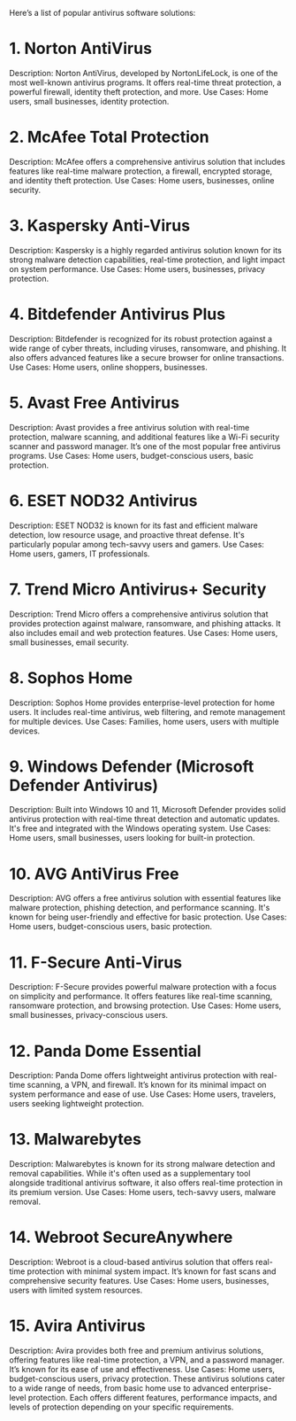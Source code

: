 Here’s a list of popular antivirus software solutions:

# 1. Norton AntiVirus
Description: Norton AntiVirus, developed by NortonLifeLock, is one of the most well-known antivirus programs. It offers real-time threat protection, a powerful firewall, identity theft protection, and more.
Use Cases: Home users, small businesses, identity protection.
# 2. McAfee Total Protection
Description: McAfee offers a comprehensive antivirus solution that includes features like real-time malware protection, a firewall, encrypted storage, and identity theft protection.
Use Cases: Home users, businesses, online security.
# 3. Kaspersky Anti-Virus
Description: Kaspersky is a highly regarded antivirus solution known for its strong malware detection capabilities, real-time protection, and light impact on system performance.
Use Cases: Home users, businesses, privacy protection.
# 4. Bitdefender Antivirus Plus
Description: Bitdefender is recognized for its robust protection against a wide range of cyber threats, including viruses, ransomware, and phishing. It also offers advanced features like a secure browser for online transactions.
Use Cases: Home users, online shoppers, businesses.
# 5. Avast Free Antivirus
Description: Avast provides a free antivirus solution with real-time protection, malware scanning, and additional features like a Wi-Fi security scanner and password manager. It’s one of the most popular free antivirus programs.
Use Cases: Home users, budget-conscious users, basic protection.
# 6. ESET NOD32 Antivirus
Description: ESET NOD32 is known for its fast and efficient malware detection, low resource usage, and proactive threat defense. It's particularly popular among tech-savvy users and gamers.
Use Cases: Home users, gamers, IT professionals.
# 7. Trend Micro Antivirus+ Security
Description: Trend Micro offers a comprehensive antivirus solution that provides protection against malware, ransomware, and phishing attacks. It also includes email and web protection features.
Use Cases: Home users, small businesses, email security.
# 8. Sophos Home
Description: Sophos Home provides enterprise-level protection for home users. It includes real-time antivirus, web filtering, and remote management for multiple devices.
Use Cases: Families, home users, users with multiple devices.
# 9. Windows Defender (Microsoft Defender Antivirus)
Description: Built into Windows 10 and 11, Microsoft Defender provides solid antivirus protection with real-time threat detection and automatic updates. It's free and integrated with the Windows operating system.
Use Cases: Home users, small businesses, users looking for built-in protection.
# 10. AVG AntiVirus Free
Description: AVG offers a free antivirus solution with essential features like malware protection, phishing detection, and performance scanning. It's known for being user-friendly and effective for basic protection.
Use Cases: Home users, budget-conscious users, basic protection.
# 11. F-Secure Anti-Virus
Description: F-Secure provides powerful malware protection with a focus on simplicity and performance. It offers features like real-time scanning, ransomware protection, and browsing protection.
Use Cases: Home users, small businesses, privacy-conscious users.
# 12. Panda Dome Essential
Description: Panda Dome offers lightweight antivirus protection with real-time scanning, a VPN, and firewall. It’s known for its minimal impact on system performance and ease of use.
Use Cases: Home users, travelers, users seeking lightweight protection.
# 13. Malwarebytes
Description: Malwarebytes is known for its strong malware detection and removal capabilities. While it's often used as a supplementary tool alongside traditional antivirus software, it also offers real-time protection in its premium version.
Use Cases: Home users, tech-savvy users, malware removal.
# 14. Webroot SecureAnywhere
Description: Webroot is a cloud-based antivirus solution that offers real-time protection with minimal system impact. It’s known for fast scans and comprehensive security features.
Use Cases: Home users, businesses, users with limited system resources.
# 15. Avira Antivirus
Description: Avira provides both free and premium antivirus solutions, offering features like real-time protection, a VPN, and a password manager. It’s known for its ease of use and effectiveness.
Use Cases: Home users, budget-conscious users, privacy protection.
These antivirus solutions cater to a wide range of needs, from basic home use to advanced enterprise-level protection. Each offers different features, performance impacts, and levels of protection depending on your specific requirements.
